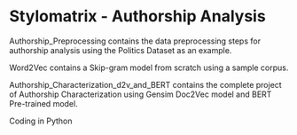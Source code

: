 # Stylomatrix - Authorship Analysis

Authorship_Preprocessing contains the data preprocessing steps for authorship analysis using the Politics Dataset as an example.

Word2Vec contains a Skip-gram model from scratch using a sample corpus.

Authorship_Characterization_d2v_and_BERT contains the complete project of Authorship Characterization using Gensim Doc2Vec model and BERT Pre-trained model.

Coding in Python

